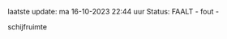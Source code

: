 laatste update: 
ma 16-10-2023 22:44   uur 
Status: FAALT - fout - 
<div class="service R">schijfruimte</div>